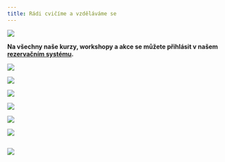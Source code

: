 ```yaml
---
title: Rádi cvičíme a vzděláváme se
---
```

![](/images/uploads/dosp_web.jpg)

**Na všechny naše kurzy, workshopy a  akce se můžete přihlásit v našem [rezervačním systému](https://vigvam.webooker.eu/).**

![](/images/uploads/joga_ilona-72-24-in-.jpg)

![](/images/uploads/baner_pilates.jpg)

![](/images/uploads/face.jpg)

![](/images/uploads/baner_hormonalka-3-.jpg)

![](/images/uploads/den_zdravi_new-72-24-in-.jpg)

![](/images/uploads/prvni_pomoc-1-.jpg)

![]()

![](/images/uploads/baner_francouzstina-1-.jpg)